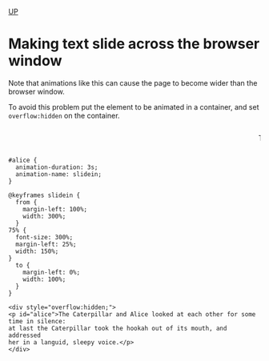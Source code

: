 [UP](../index.md)

# Making text slide across the browser window
Note that animations like this can cause the page to become wider than the browser window.  

To avoid this problem put the element to be animated in a container, and set `overflow:hidden` on the container.  

<style>
#alice {
  animation-duration: 3s;
  animation-name: slidein;
}

@keyframes slidein {
  from {
    margin-left: 100%;
    width: 300%; 
  }
75% {
  font-size: 300%;
  margin-left: 25%;
  width: 150%;
}
  to {
    margin-left: 0%;
    width: 100%;
  }
}
</style>

<div style="overflow:hidden;">
<p id="alice">The Caterpillar and Alice looked at each other for some time in silence:
at last the Caterpillar took the hookah out of its mouth, and addressed
her in a languid, sleepy voice.</p>
</div>  

	#alice {
	  animation-duration: 3s;
	  animation-name: slidein;
	}

	@keyframes slidein {
	  from {
		margin-left: 100%;
		width: 300%; 
	  }
	75% {
	  font-size: 300%;
	  margin-left: 25%;
	  width: 150%;
	}
	  to {
		margin-left: 0%;
		width: 100%;
	  }
	}

	<div style="overflow:hidden;">
	<p id="alice">The Caterpillar and Alice looked at each other for some time in silence:
	at last the Caterpillar took the hookah out of its mouth, and addressed
	her in a languid, sleepy voice.</p>
	</div>